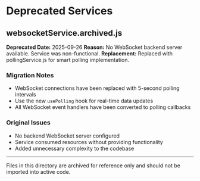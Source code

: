 # Deprecated Services

## websocketService.archived.js
**Deprecated Date:** 2025-09-26
**Reason:** No WebSocket backend server available. Service was non-functional.
**Replacement:** Replaced with pollingService.js for smart polling implementation.

### Migration Notes
- WebSocket connections have been replaced with 5-second polling intervals
- Use the new `usePolling` hook for real-time data updates
- All WebSocket event handlers have been converted to polling callbacks

### Original Issues
- No backend WebSocket server configured
- Service consumed resources without providing functionality
- Added unnecessary complexity to the codebase

---

Files in this directory are archived for reference only and should not be imported into active code.